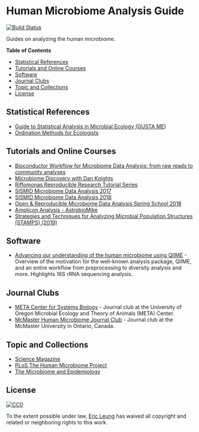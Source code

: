 # Human Microbiome Analysis Guide

[![Build Status](https://travis-ci.org/erictleung/microbiome-analysis-resources.svg?branch=master)](https://travis-ci.org/erictleung/microbiome-analysis-resources)

Guides on analyzing the human microbiome.

**Table of Contents**

- [Statistical References](#statistical-references)
- [Tutorials and Online Courses](#tutorials-and-online-courses)
- [Software](#software)
- [Journal Clubs](#journal-clubs)
- [Topic and Collections](#topic-and-collections)
- [License](#license)

## Statistical References

- [Guide to Statistical Analysis in Microbial Ecology (GUSTA ME)][gustame]
- [Ordination Methods for Ecologists][ordination]

[gustame]: http://mb3is.megx.net/gustame
[ordination]: http://ordination.okstate.edu/

## Tutorials and Online Courses

- [Bioconductor Workflow for Microbiome Data Analysis: from raw reads to
  community analyses][f1000]
- [Microbiome Discovery with Dan Knights][dknights]
- [Riffomonas Reproducible Research Tutorial Series][riff]
- [SISMID Microbiome Data Analysis 2017][sismid2017]
- [SISMID Microbiome Data Analysis 2018][sismid2018]
- [Open & Reproducible Microbiome Data Analysis Spring School 2018][openmicrobiome]
- [Amplicon Analysis - AstrobioMike][abm]
- [Strategies and Techniques for Analyzing Microbial Population Structures
  (STAMPS) (2019)][stamps2019]

[f1000]: http://dx.doi.org/10.12688/f1000research.8986.2
[dknights]: https://www.youtube.com/playlist?list=PLOPiWVjg6aTzsA53N19YqJQeZpSCH9QPc
[riff]: https://www.riffomonas.org/reproducible_research/
[sismid2017]: http://dev-biostat.pantheonsite.io/suminst/archives/SISMID2017/MD1706
[sismid2018]: http://www.biostat.washington.edu/suminst/archives/SISMID2018/MD1808
[openmicrobiome]: https://mibwurrepo.github.io/Microbial-bioinformatics-introductory-course-Material-2018/introduction.html
[abm]: https://astrobiomike.github.io/amplicon/
[stamps2019]: https://github.com/mblstamps/stamps2019

## Software

- [Advancing our understanding of the human microbiome using
  QIIME][navas-molina] - Overview of the motivation for the well-known analysis
  package, QIIME, and an entire workflow from preprocessing to diversity
  analysis and more. Highlights 16S rRNA sequencing analysis.

[navas-molina]: https://www.ncbi.nlm.nih.gov/pubmed/?term=PMC4517945

## Journal Clubs

- [META Center for Systems Biology][uo] - Journal club at the University of
  Oregon Microbial Ecology and Theory of Animals (META) Center.
- [McMaster Human Microbiome Journal Club][mcmast] - Journal club at the
  McMaster University in Ontario, Canada.

[uo]: http://meta.uoregon.edu/journal-club/
[mcmast]: https://hmjournalclub.wordpress.com/

## Topic and Collections

- [Science Magazine][sciencemag]
- [PLoS The Human Microbiome Project][ploshmp]
- [The Microbiome and Epidemiology][annalsepi]

[sciencemag]: http://www.sciencemag.org/topic/microbiome
[ploshmp]: http://collections.plos.org/hmp
[annalsepi]: http://www.sciencedirect.com/science/journal/10472797/26/5

## License

[![CC0](http://mirrors.creativecommons.org/presskit/buttons/88x31/svg/cc-zero.svg)](https://creativecommons.org/publicdomain/zero/1.0/)

To the extent possible under law, [Eric Leung](https://erictleung.com) has
waived all copyright and related or neighboring rights to this work.
